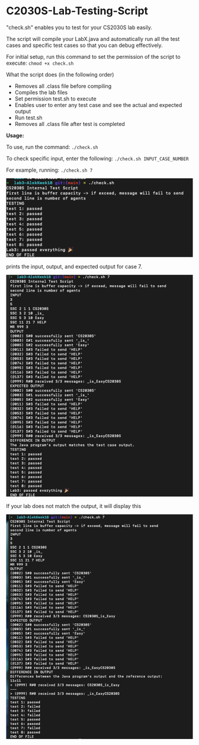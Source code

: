# C2030S-Lab-Testing-Script

"check.sh" enables you to test for your CS2030S lab easily.

The script will compile your LabX.java and automatically run all the test cases and specific test cases so that you can debug effectively.

For initial setup, run this command to set the permission of the script to execute: `chmod +x check.sh`

What the script does (in the following order)
- Removes all .class file before compiling
- Compiles the lab files
- Set permission test.sh to execute
- Enables user to enter any test case and see the actual and expected output
- Run test.sh
- Removes all .class file after test is completed

**Usage:**

To use, run the command: `./check.sh`

To check specific input, enter the following: `./check.sh INPUT_CASE_NUMBER`

For example, running: `./check.sh 7`

![alt text](https://github.com/AlekKwek18/C2030S-Lab-Testing-Script/blob/main/example1.png)

prints the input, output, and expected output for case 7.

![alt text](https://github.com/AlekKwek18/C2030S-Lab-Testing-Script/blob/main/example4.png)


If your lab does not match the output, it will display this

![alt text](https://github.com/AlekKwek18/C2030S-Lab-Testing-Script/blob/main/example3.png)
